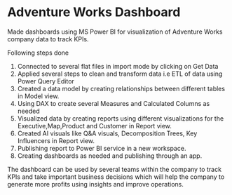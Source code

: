 # Adventure Works Dashboard

Made  dashboards using MS Power BI for visualization of Adventure Works company data to track KPIs.

Following steps done
1. Connected to several flat files in import mode by clicking on Get Data
2. Applied several steps to clean and transform data i.e ETL of data using Power Query Editor
3. Created a data model by creating relationships between different tables in Model view.
4. Using DAX to create several Measures and Calculated Columns as needed
5. Visualized data by creating reports using different visualizations for the Executive,Map,Product and Customer in Report view.
6. Created AI visuals like Q&A visuals, Decomposition Trees, Key Influencers in Report view.
7. Publishing report to Power BI service in a new workspace.
8. Creating dashboards as needed and publishing through an app.

 The dashboard can be used by several teams within the company to track KPIs and take important business decisions
  which will help the company to generate more profits using insights and improve operations.

